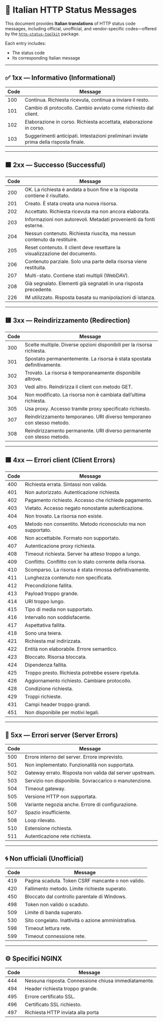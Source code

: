 # 📘 Italian HTTP Status Messages

This document provides **Italian translations** of HTTP status code messages, including official, unofficial, and vendor-specific codes—offered by the [`http-status-toolkit`](https://www.npmjs.com/package/http-status-toolkit) package.

Each entry includes:

- The status code
- Its corresponding Italian message

---

## ✅ 1xx — Informativo (Informational)

| Code | Message |
|------|---------|
| 100 | Continua. Richiesta ricevuta, continua a inviare il resto. |
| 101 | Cambio di protocollo. Cambio avviato come richiesto dal client. |
| 102 | Elaborazione in corso. Richiesta accettata, elaborazione in corso. |
| 103 | Suggerimenti anticipati. Intestazioni preliminari inviate prima della risposta finale. |

---

## 🟩 2xx — Successo (Successful)

| Code | Message |
|------|---------|
| 200 | OK. La richiesta è andata a buon fine e la risposta contiene il risultato. |
| 201 | Creato. È stata creata una nuova risorsa. |
| 202 | Accettato. Richiesta ricevuta ma non ancora elaborata. |
| 203 | Informazioni non autorevoli. Metadati provenienti da fonti esterne. |
| 204 | Nessun contenuto. Richiesta riuscita, ma nessun contenuto da restituire. |
| 205 | Reset contenuto. Il client deve resettare la visualizzazione del documento. |
| 206 | Contenuto parziale. Solo una parte della risorsa viene restituita. |
| 207 | Multi-stato. Contiene stati multipli (WebDAV). |
| 208 | Già segnalato. Elementi già segnalati in una risposta precedente. |
| 226 | IM utilizzato. Risposta basata su manipolazioni di istanza. |

---

## 🟨 3xx — Reindirizzamento (Redirection)

| Code | Message |
|------|---------|
| 300 | Scelte multiple. Diverse opzioni disponibili per la risorsa richiesta. |
| 301 | Spostato permanentemente. La risorsa è stata spostata definitivamente. |
| 302 | Trovato. La risorsa è temporaneamente disponibile altrove. |
| 303 | Vedi altro. Reindirizza il client con metodo GET. |
| 304 | Non modificato. La risorsa non è cambiata dall’ultima richiesta. |
| 305 | Usa proxy. Accesso tramite proxy specificato richiesto. |
| 307 | Reindirizzamento temporaneo. URI diverso temporaneo con stesso metodo. |
| 308 | Reindirizzamento permanente. URI diverso permanente con stesso metodo. |

---

## 🟥 4xx — Errori client (Client Errors)

| Code | Message |
|------|---------|
| 400 | Richiesta errata. Sintassi non valida. |
| 401 | Non autorizzato. Autenticazione richiesta. |
| 402 | Pagamento richiesto. Accesso che richiede pagamento. |
| 403 | Vietato. Accesso negato nonostante autenticazione. |
| 404 | Non trovato. La risorsa non esiste. |
| 405 | Metodo non consentito. Metodo riconosciuto ma non supportato. |
| 406 | Non accettabile. Formato non supportato. |
| 407 | Autenticazione proxy richiesta. |
| 408 | Timeout richiesta. Server ha atteso troppo a lungo. |
| 409 | Conflitto. Conflitto con lo stato corrente della risorsa. |
| 410 | Scomparso. La risorsa è stata rimossa definitivamente. |
| 411 | Lunghezza contenuto non specificata. |
| 412 | Precondizione fallita. |
| 413 | Payload troppo grande. |
| 414 | URI troppo lungo. |
| 415 | Tipo di media non supportato. |
| 416 | Intervallo non soddisfacente. |
| 417 | Aspettativa fallita. |
| 418 | Sono una teiera. |
| 421 | Richiesta mal indirizzata. |
| 422 | Entità non elaborabile. Errore semantico. |
| 423 | Bloccato. Risorsa bloccata. |
| 424 | Dipendenza fallita. |
| 425 | Troppo presto. Richiesta potrebbe essere ripetuta. |
| 426 | Aggiornamento richiesto. Cambiare protocollo. |
| 428 | Condizione richiesta. |
| 429 | Troppi richieste. |
| 431 | Campi header troppo grandi. |
| 451 | Non disponibile per motivi legali. |

---

## 🛑 5xx — Errori server (Server Errors)

| Code | Message |
|------|---------|
| 500 | Errore interno del server. Errore imprevisto. |
| 501 | Non implementato. Funzionalità non supportata. |
| 502 | Gateway errato. Risposta non valida dal server upstream. |
| 503 | Servizio non disponibile. Sovraccarico o manutenzione. |
| 504 | Timeout gateway. |
| 505 | Versione HTTP non supportata. |
| 506 | Variante negozia anche. Errore di configurazione. |
| 507 | Spazio insufficiente. |
| 508 | Loop rilevato. |
| 510 | Estensione richiesta. |
| 511 | Autenticazione rete richiesta. |

---

## 🌀 Non ufficiali (Unofficial)

| Code | Message |
|------|---------|
| 419 | Pagina scaduta. Token CSRF mancante o non valido. |
| 420 | Fallimento metodo. Limite richieste superato. |
| 450 | Bloccato dal controllo parentale di Windows. |
| 498 | Token non valido o scaduto. |
| 509 | Limite di banda superato. |
| 530 | Sito congelato. Inattività o azione amministrativa. |
| 598 | Timeout lettura rete. |
| 599 | Timeout connessione rete. |

---

## ⚙️ Specifici NGINX

| Code | Message |
|------|---------|
| 444 | Nessuna risposta. Connessione chiusa immediatamente. |
| 494 | Header richiesta troppo grande. |
| 495 | Errore certificato SSL. |
| 496 | Certificato SSL richiesto. |
| 497 | Richiesta HTTP inviata alla porta
